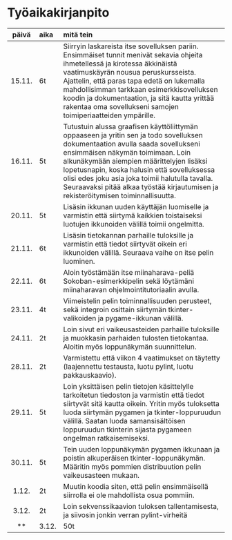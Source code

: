 # Työaikakirjanpito

| päivä | aika | mitä tein  |
| :----:|:-----| :-----|
|15.11.|6t|Siirryin laskareista itse sovelluksen pariin. Ensimmäiset tunnit menivät sekavia ohjeita ihmetellessä ja kirotessa äkkinäistä vaatimuskäyrän nousua peruskursseista. Ajattelin, että paras tapa edetä on lukemalla mahdollisimman tarkkaan esimerkkisovelluksen koodin ja dokumentaation, ja sitä kautta yrittää rakentaa oma sovellukseni samojen toimiperiaatteiden ympärille. |
|16.11.|5t|Tutustuin alussa graafisen käyttöliittymän oppaaseen ja yritin sen ja todo sovelluksen dokumentaation avulla saada sovellukseni ensimmäisen näkymän toimimaan. Loin alkunäkymään aiempien määrittelyjen lisäksi lopetusnapin, koska halusin että sovelluksessa olisi edes joku asia joka toimii halutulla tavalla. Seuraavaksi pitää alkaa työstää kirjautumisen ja rekisteröitymisen toiminnallisuutta. |
|20.11.|5t|Lisäsin ikkunan uuden käyttäjän luomiselle ja varmistin että siirtymä kaikkien toistaiseksi luotujen ikkunoiden välillä toimii ongelmitta.|
|21.11.|6t|Lisäsin tietokannan parhaille tuloksille ja varmistin että tiedot siirtyvät oikein eri ikkunoiden välillä. Seuraava vaihe on itse pelin luominen.|
|22.11.|6t|Aloin työstämään itse miinaharava-peliä Sokoban-esimerkkipelin sekä löytämäni miinaharavan ohjelmointitutoriaalin avulla.|
|23.11.|4t|Viimeistelin pelin toiminnallisuuden perusteet, sekä integroin osittain siirtymän tkinter-valikoiden ja pygame-ikkunan välillä.|
|24.11.|2t|Loin sivut eri vaikeusasteiden parhaille tuloksille ja muokkasin parhaiden tulosten tietokantaa. Aloitin myös loppunäkymän suunnittelun.|
|28.11.|2t|Varmistettu että viikon 4 vaatimukset on täytetty (laajennettu testausta, luotu pylint, luotu pakkauskaavio).|
|29.11.|5t|Loin yksittäisen pelin tietojen käsittelylle tarkoitetun tiedoston ja varmistin että tiedot siirtyvät sitä kautta oikein. Yritin myös tuloksetta luoda siirtymän pygamen ja tkinter-loppuruudun välillä. Saatan luoda samansisältöisen loppuruudun tkinterin sijasta pygameen ongelman ratkaisemiseksi.|
|30.11.|5t|Tein uuden loppunäkymän pygamen ikkunaan ja poistin alkuperäisen tkinter-loppunäkymän. Määritin myös pommien distribuution pelin vaikeusasteen mukaan.|
|1.12.|2t|Muutin koodia siten, että pelin ensimmäisellä siirrolla ei ole mahdollista osua pommiin.|
|3.12.|2t|Loin sekvenssikaavion tuloksen tallentamisesta, ja siivosin jonkin verran pylint-virheitä|
**|3.12.|50t|Tunteja yhteensä|**
